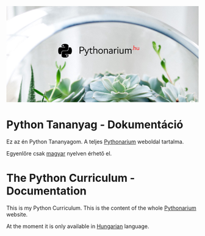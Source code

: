 ![Pythonarium](../PythonariumLogo.png)

# Python Tananyag - Dokumentáció
Ez az én Python Tananyagom. A teljes [Pythonarium](https://medium.com/Pythonarium) weboldal tartalma.

Egyenlőre csak [magyar](https://github.com/nlharri/PythonCurriculum/tree/master/Documentation/hu) nyelven érhető el.

<!--
Elérhető az alábbi nyelveken:
- Angol: https://github.com/nlharri/PythonCurriculum/tree/master/Documentation/en
- Magyar: https://github.com/nlharri/PythonCurriculum/tree/master/Documentation/hu
-->

# The Python Curriculum - Documentation
This is my Python Curriculum. This is the content of the whole [Pythonarium](https://medium.com/Pythonarium) website.

At the moment  it is only available in [Hungarian](https://github.com/nlharri/PythonCurriculum/tree/master/Documentation/hu) language.

<!--
You can access the content in the following languages:
- English: https://github.com/nlharri/PythonCurriculum/tree/master/Documentation/en
- Hungarian: https://github.com/nlharri/PythonCurriculum/tree/master/Documentation/hu
-->
